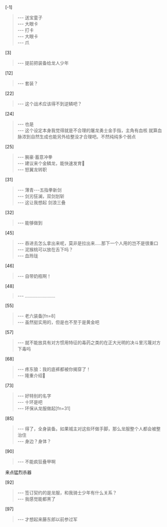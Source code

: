 
[-1] 
>--- 送宝童子<br>
>--- 大眼卡<br>
>--- 打卡<br>
>--- 大眼卡<br>
>--- 爪<br>

[3] 
>--- 提前把装备给龙人少年<br>

[12] 
>--- 套装？<br>

[22] 
>--- 这个战术应该得不到逆鳞吧？<br>

[24] 
>--- 也是<br>
>--- 这个设定本身我觉得就是不合理的屠龙勇士金手指，主角有血核 就算血脉浓到自然生成也能另外给整没才合理吧。不然纯纯多个弱点<br>

[25] 
>--- 腕豪·蓄意冲拳<br>
>--- 建议来个金鳞龙，能快速发育🐶<br>
>--- 怒翼龙转职<br>

[31] 
>--- 薄青---五指拳新剑<br>
>--- 剑刃狂澜，双剑划斩<br>
>--- 这让我想起
剑浪三叠<br>

[32] 
>--- 能够做到<br>

[45] 
>--- 吞进去怎么拿出来呢，莫非是拉出来.....那下一个人用的岂不是很重口<br>
>--- 泥猴桃可以放在舌下吗？<br>
>--- 血玲珑<br>

[46] 
>--- 自带奶瓶啊！<br>

[48] 
>--- ……………………<br>

[55] 
>--- 老六装备[fn=8]<br>
>--- 虽然挺实用的，但是也不至于是黄金吧<br>

[57] 
>--- 就不能放具有对方惯用特征的毒药之类的在正大光明的决斗里污蔑对方下毒吗<br>

[68] 
>--- 疼东狼：我的底裤都被你揭穿了！<br>
>--- 隆重介绍🌝<br>

[73] 
>--- 好特别的名字<br>
>--- 十环是吧<br>
>--- 环保从龙服做起[fn=31]<br>

[85] 
>--- 得了，全身装备。如果城主对这些环做手脚，那么龙服整个人都会被整治住<br>
>--- 身边？身体？<br>

[90] 
>--- 不能疯狂叠甲啊

来点猛烈杀器<br>

[92] 
>--- 签订契约的是龙服，和我骑士少年有什么关系？<br>
>--- 我感觉能都黑了<br>

[97] 
>--- 才想起来藤东郎以前参过军<br>
